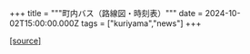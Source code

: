 +++
title = """町内バス（路線図・時刻表）"""
date = 2024-10-02T15:00:00.000Z
tags = ["kuriyama","news"]
+++


[[source]](https://www.town.kuriyama.hokkaido.jp/soshiki/47/29001.html)
